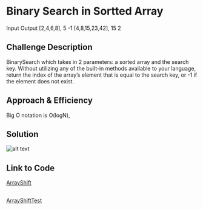 # Binary Search in Sortted Array
Input	             Output
[2,4,6,8], 5	     -1
[4,8,15,23,42], 15	 2

## Challenge Description
BinarySearch which takes in 2 parameters: a sorted array and the search key. 
Without utilizing any of the built-in methods available to your language, return the index of the array’s element 
that is equal to the search key, or -1 if the element does not exist.

## Approach & Efficiency
Big O notation is O(logN), 

## Solution
![alt text](https://github.com/skadariya/data-structures-and-algorithms/blob/master/code-challenges/401/assets/BinarySearch.jpg)

## Link to Code
[ArrayShift](https://github.com/skadariya/data-structures-and-algorithms/blob/master/code-challenges/401/src/main/java/codeChallenge/BinarySearch.java)
## 
[ArrayShiftTest](https://github.com/skadariya/data-structures-and-algorithms/blob/master/code-challenges/401/src/test/java/codeChallenge/BinarySearchTest.java)
